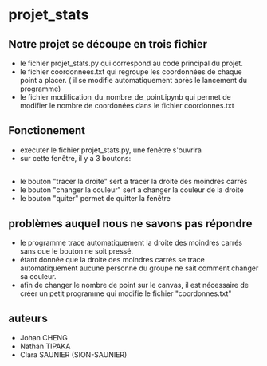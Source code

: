# projet_stats

## Notre projet se découpe en trois fichier
- le fichier projet_stats.py qui correspond au code principal du projet.
- le fichier coordonnees.txt qui regroupe les coordonnées de chaque point a placer. ( il se modifie automatiquement après le lancement du programme)
- le fichier modification_du_nombre_de_point.ipynb qui permet de modifier le nombre de coordonées dans le fichier coordonnes.txt

## Fonctionement
- executer le fichier projet_stats.py, une fenêtre s'ouvrira
- sur cette fenêtre, il y a 3 boutons:
##
- le bouton "tracer la droite" sert a tracer la droite des moindres carrés
- le bouton "changer la couleur" sert a changer la couleur de la droite
- le bouton "quiter" permet de quitter la fenêtre 
##

## problèmes auquel nous ne savons pas répondre
- le programme trace automatiquement la droite des moindres carrés sans que le bouton ne soit pressé.
- étant donnée que la droite des moindres carrés se trace automatiquement aucune personne du groupe ne sait comment changer sa couleur.
- afin de changer le nombre de point sur le canvas, il est nécessaire de créer un petit programme qui modifie le fichier "coordonnes.txt"

## auteurs
- Johan CHENG
- Nathan TIPAKA
- Clara SAUNIER (SION-SAUNIER)
